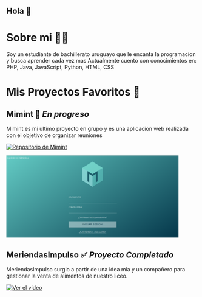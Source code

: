 ## Hola 👋

<!--
**Sebanev15/Sebanev15** is a ✨ _special_ ✨ repository because its `README.md` (this file) appears on your GitHub profile.

Here are some ideas to get you started:

- 🔭 I’m currently working on ...
- 🌱 I’m currently learning ...
- 👯 I’m looking to collaborate on ...
- 🤔 I’m looking for help with ...
- 💬 Ask me about ...
- 📫 How to reach me: ...
- 😄 Pronouns: ...
- ⚡ Fun fact: ...
-->
# Sobre mi 👨‍💻
Soy un estudiante de bachillerato uruguayo que le encanta la programacion y busca aprender cada vez mas 
Actualmente cuento con conocimientos en: PHP, Java, JavaScript, Python, HTML, CSS


# Mis Proyectos Favoritos 🚀

## Mimint 🚧 *En progreso*
Mimint es mi ultimo proyecto en grupo y es una aplicacion web realizada con el objetivo de organizar reuniones 

[![Repositorio de Mimint](https://img.shields.io/badge/Visitar_Repositorio-FF6F61?style=for-the-badge&logo=github&logoColor=white&labelColor=282C34)](https://github.com/Sebanev15/Mimint)

<img src="https://raw.githubusercontent.com/Sebanev15/Sebanev15/main/Mimint.png" alt="Mimint" width="90%"/>

## MeriendasImpulso ✅ *Proyecto Completado*
MeriendasImpulso surgio a partir de una idea mia y un compañero para gestionar la venta de alimentos de nuestro liceo.

[![Ver el video](https://img.youtube.com/vi/Dd5Mtjqby5U/maxresdefault.jpg)](https://www.youtube.com/watch?v=Dd5Mtjqby5U)
